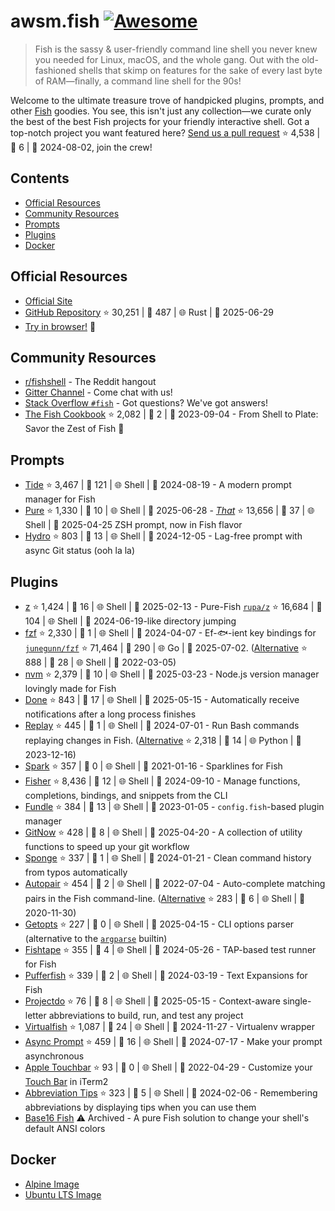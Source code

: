# awsm.fish [![Awesome](https://awesome.re/badge.svg)](https://awesome.re)

> Fish is the sassy & user-friendly command line shell you never knew you needed for Linux, macOS, and the whole gang. Out with the old-fashioned shells that skimp on features for the sake of every last byte of RAM—finally, a command line shell for the 90s!

Welcome to the ultimate treasure trove of handpicked plugins, prompts, and other [Fish](https://fishshell.com/) goodies. You see, this isn't just any collection—we curate only the best of the best Fish projects for your friendly interactive shell. Got a top-notch project you want featured here? [Send us a pull request](https://github.com/jorgebucaran/awesome-fish/fork) ⭐ 4,538 | 🐛 6 | 📅 2024-08-02, join the crew!

## Contents

* [Official Resources](#official-resources)
* [Community Resources](#community-resources)
* [Prompts](#prompts)
* [Plugins](#plugins)
* [Docker](#docker)

## Official Resources

* [Official Site](https://fishshell.com)
* [GitHub Repository](https://github.com/fish-shell/fish-shell) ⭐ 30,251 | 🐛 487 | 🌐 Rust | 📅 2025-06-29
* [Try in browser!](https://rootnroll.com/d/fish-shell/) 🍤

## Community Resources

* [r/fishshell](https://www.reddit.com/r/fishshell) - The Reddit hangout
* [Gitter Channel](https://gitter.im/fish-shell/fish-shell) - Come chat with us!
* [Stack Overflow `#fish`](https://stackoverflow.com/questions/tagged/fish) - Got questions? We've got answers!
* [The Fish Cookbook](https://github.com/jorgebucaran/cookbook.fish) ⭐ 2,082 | 🐛 2 | 📅 2023-09-04 - From Shell to Plate: Savor the Zest of Fish 🦞

## Prompts

* [Tide](https://github.com/IlanCosman/tide) ⭐ 3,467 | 🐛 121 | 🌐 Shell | 📅 2024-08-19 - A modern prompt manager for Fish
* [Pure](https://github.com/pure-fish/pure/) ⭐ 1,330 | 🐛 10 | 🌐 Shell | 📅 2025-06-28 - [*That*](https://github.com/sindresorhus/pure) ⭐ 13,656 | 🐛 37 | 🌐 Shell | 📅 2025-04-25 ZSH prompt, now in Fish flavor
* [Hydro](https://github.com/jorgebucaran/hydro) ⭐ 803 | 🐛 13 | 🌐 Shell | 📅 2024-12-05 - Lag-free prompt with async Git status (ooh la la)

## Plugins

* [z](https://github.com/jethrokuan/z) ⭐ 1,424 | 🐛 16 | 🌐 Shell | 📅 2025-02-13 - Pure-Fish [`rupa/z`](https://github.com/rupa/z) ⭐ 16,684 | 🐛 104 | 🌐 Shell | 📅 2024-06-19-like directory jumping
* [fzf](https://github.com/PatrickF1/fzf.fish) ⭐ 2,330 | 🐛 1 | 🌐 Shell | 📅 2024-04-07 - Ef-🐟-ient key bindings for [`junegunn/fzf`](https://github.com/junegunn/fzf) ⭐ 71,464 | 🐛 290 | 🌐 Go | 📅 2025-07-02. ([Alternative](https://github.com/jethrokuan/fzf) ⭐ 888 | 🐛 28 | 🌐 Shell | 📅 2022-03-05)
* [nvm](https://github.com/jorgebucaran/nvm.fish) ⭐ 2,379 | 🐛 10 | 🌐 Shell | 📅 2025-03-23 - Node.js version manager lovingly made for Fish
* [Done](https://github.com/franciscolourenco/done) ⭐ 843 | 🐛 17 | 🌐 Shell | 📅 2025-05-15 - Automatically receive notifications after a long process finishes
* [Replay](https://github.com/jorgebucaran/replay.fish) ⭐ 445 | 🐛 1 | 🌐 Shell | 📅 2024-07-01 - Run Bash commands replaying changes in Fish. ([Alternative](https://github.com/edc/bass) ⭐ 2,318 | 🐛 14 | 🌐 Python | 📅 2023-12-16)
* [Spark](https://github.com/jorgebucaran/spark.fish) ⭐ 357 | 🐛 0 | 🌐 Shell | 📅 2021-01-16 - Sparklines for Fish
* [Fisher](https://github.com/jorgebucaran/fisher) ⭐ 8,436 | 🐛 12 | 🌐 Shell | 📅 2024-09-10 - Manage functions, completions, bindings, and snippets from the CLI
* [Fundle](https://github.com/danhper/fundle) ⭐ 384 | 🐛 13 | 🌐 Shell | 📅 2023-01-05 - `config.fish`-based plugin manager
* [GitNow](https://github.com/joseluisq/gitnow) ⭐ 428 | 🐛 8 | 🌐 Shell | 📅 2025-04-20 - A collection of utility functions to speed up your git workflow
* [Sponge](https://github.com/meaningful-ooo/sponge) ⭐ 337 | 🐛 1 | 🌐 Shell | 📅 2024-01-21 - Clean command history from typos automatically
* [Autopair](https://github.com/jorgebucaran/autopair.fish) ⭐ 454 | 🐛 2 | 🌐 Shell | 📅 2022-07-04 - Auto-complete matching pairs in the Fish command-line. ([Alternative](https://github.com/laughedelic/pisces) ⭐ 283 | 🐛 6 | 🌐 Shell | 📅 2020-11-30)
* [Getopts](https://github.com/jorgebucaran/getopts.fish) ⭐ 227 | 🐛 0 | 🌐 Shell | 📅 2025-04-15 - CLI options parser (alternative to the [`argparse`](https://fishshell.com/docs/current/cmds/argparse.html) builtin)
* [Fishtape](https://github.com/jorgebucaran/fishtape) ⭐ 355 | 🐛 4 | 🌐 Shell | 📅 2024-05-26 - TAP-based test runner for Fish
* [Pufferfish](https://github.com/nickeb96/puffer-fish) ⭐ 339 | 🐛 2 | 🌐 Shell | 📅 2024-03-19 - Text Expansions for Fish
* [Projectdo](https://github.com/paldepind/projectdo) ⭐ 76 | 🐛 8 | 🌐 Shell | 📅 2025-05-15 - Context-aware single-letter abbreviations to build, run, and test any project
* [Virtualfish](https://github.com/adambrenecki/virtualfish) ⭐ 1,087 | 🐛 24 | 🌐 Shell | 📅 2024-11-27 - Virtualenv wrapper
* [Async Prompt](https://github.com/acomagu/fish-async-prompt) ⭐ 459 | 🐛 16 | 🌐 Shell | 📅 2024-07-17 - Make your prompt asynchronous
* [Apple Touchbar](https://github.com/rodrigobdz/fish-apple-touchbar) ⭐ 93 | 🐛 0 | 🌐 Shell | 📅 2022-04-29 - Customize your [Touch Bar](https://developer.apple.com/design/human-interface-guidelines/macos/touch-bar/touch-bar-overview) in iTerm2
* [Abbreviation Tips](https://github.com/Gazorby/fish-abbreviation-tips) ⭐ 323 | 🐛 5 | 🌐 Shell | 📅 2024-02-06 - Remembering abbreviations by displaying tips when you can use them
* [Base16 Fish](https://github.com/FabioAntunes/base16-fish-shell) ⚠️ Archived - A pure Fish solution to change your shell's default ANSI colors

## Docker

* [Alpine Image](https://hub.docker.com/r/purefish/docker-fish)
* [Ubuntu LTS Image](https://hub.docker.com/r/dideler/fish-shell)
